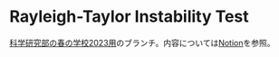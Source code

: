 # Rayleigh-Taylor Instability Test

[科学研究部の春の学校2023用](https://sci.nao.ac.jp/projects/ss2023/index.html)のブランチ。内容については[Notion](https://moored-cave-326.notion.site/Rayleigh-Taylor-94012371f26244d5bffd9b0a9f47393b)を参照。
   
